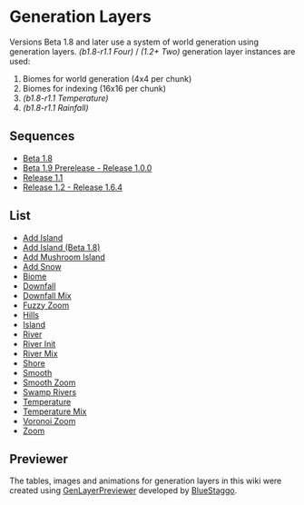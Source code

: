 # Generation Layers

Versions Beta 1.8 and later use a system of world generation using generation layers. *(b1.8-r1.1 Four)* / *(1.2+ Two)* generation layer instances are used:
1. Biomes for world generation (4x4 per chunk)
2. Biomes for indexing (16x16 per chunk)
3. *(b1.8-r1.1 Temperature)*
4. *(b1.8-r1.1 Rainfall)*

## Sequences
- [Beta 1.8](genlayer/sequence/b18.md)
- [Beta 1.9 Prerelease - Release 1.0.0](genlayer/sequence/r100.md)
- [Release 1.1](genlayer/sequence/r11.md)
- [Release 1.2 - Release 1.6.4](genlayer/sequence/r12.md)

## List
- [Add Island](genlayer/addisland.md)
- [Add Island (Beta 1.8)](genlayer/addisland-b18.md)
- [Add Mushroom Island](genlayer/addmushroomisland.md)
- [Add Snow](genlayer/addsnow.md)
- [Biome](genlayer/biome.md)
- [Downfall](genlayer/downfall.md)
- [Downfall Mix](genlayer/downfallmix.md)
- [Fuzzy Zoom](genlayer/fuzzyzoom.md)
- [Hills](genlayer/hills.md)
- [Island](genlayer/island.md)
- [River](genlayer/river.md)
- [River Init](genlayer/riverinit.md)
- [River Mix](genlayer/rivermix.md)
- [Shore](genlayer/shore.md)
- [Smooth](genlayer/smooth.md)
- [Smooth Zoom](genlayer/smoothzoom.md)
- [Swamp Rivers](genlayer/swamprivers.md)
- [Temperature](genlayer/temperature.md)
- [Temperature Mix](genlayer/temperaturemix.md)
- [Voronoi Zoom](genlayer/voronoizoom.md)
- [Zoom](genlayer/zoom.md)

## Previewer
The tables, images and animations for generation layers in this wiki were created using [GenLayerPreviewer](/assets/tools/GenLayerPreviewer.java) developed by [BlueStaggo](https://github.com/BlueStaggo).
